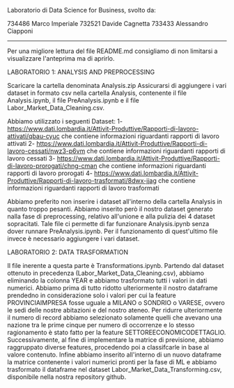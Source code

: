 Laboratorio di Data Science for Business, svolto da:

734486 Marco Imperiale
732521 Davide Cagnetta
733433 Alessandro Ciapponi

-------------------------------------------------------------------------------------------------------------------------------------------------------------------------
Per una migliore lettura del file README.md consigliamo di non limitarsi a visualizzare l'anteprima ma di aprirlo.

LABORATORIO 1: ANALYSIS AND PREPROCESSING

Scaricare la cartella denominata Analysis.zip
Assicurarsi di aggiungere i vari dataset in formato csv nella cartella Analysis, contenente il file Analysis.ipynb, il file PreAnalysis.ipynb e il file Labor_Market_Data_Cleaning.csv.

Abbiamo utilizzato i seguenti Dataset:
1- https://www.dati.lombardia.it/Attivit-Produttive/Rapporti-di-lavoro-attivati/qbau-cyuc che contiene informazioni riguardanti rapporti di lavoro attivati
2- https://www.dati.lombardia.it/Attivit-Produttive/Rapporti-di-lavoro-cessati/nwz3-p6vm che contiene informazioni riguardanti rapporti di lavoro cessati
3- https://www.dati.lombardia.it/Attivit-Produttive/Rapporti-di-lavoro-prorogati/chng-cman che contiene informazioni riguardanti rapporti di lavoro prorogati
4- https://www.dati.lombardia.it/Attivit-Produttive/Rapporti-di-lavoro-trasformati/8dwx-jjag che contiene informazioni riguardanti rapporti di lavoro trasformati

Abbiamo preferito non inserire i dataset all'interno della cartella Analysis in quanto troppo pesanti.
Abbiamo inserito però il nostro dataset generato nalla fase di preprocessing, relativo all'unione e alla pulizia dei 4 dataset sopracitati. Tale file ci permette di far funzionare Analysis.ipynb senza dover runnare PreAnalysis.ipynb. Per il funzionamento di quest'ultimo file invece è necessario aggiungere i vari dataset.

LABORATORIO 2: DATA TRASFORMATION

Il file inerente a questa parte è Transformations.ipynb.
Partendo dal dataset ottenuto in precedenza (Labor_Market_Data_Cleaning.csv), abbiamo eliminando la colonna YEAR e abbiamo trasformato tutti i valori in dati numerici.
Abbiamo prima di tutto ridotto ulteriormente il nostro dataframe prendedno in considerazione solo i valori per cui la feature PROVINCIAIMPRESA fosse uguale a MILANO o SONDRIO o VARESE, ovvero le sedi delle nostre abitazioni e del nostro ateneo. Per ridurre ulteriormente il numero di record abbiamo selezionato solamente quelli che avevano una nazione tra le prime cinque per numero di occorrenze e lo stesso ragionamento è stato fatto per la feature SETTOREECONOMICODETTAGLIO. Successivamente, al fine di implementare la matrice di previsione, abbiamo raggruppato diverse features, procedendo poi a classifcarle in base al valore contenuto.
Infine abbiamo inserito all'interno di un nuovo dataframe la matrice contenente i valori numerici pronti per la fase di ML e abbiamo trasformato il dataframe nel dataset Labor_Market_Data_Transforming.csv, disponibile nella nostra repository github.




